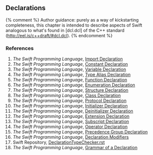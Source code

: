 ---
---

## Declarations

{% comment %}
Author guidance: purely as a way of kickstarting completeness, this chapter
is intended to describe aspects of Swift analogous to what's found in 
[dcl.dcl] of the C++ standard (http://eel.is/c++draft/#dcl.dcl).
{% endcomment %}





### References

1. *The Swift Programming Language*, [Import Declaration](https://docs.swift.org/swift-book/ReferenceManual/Declarations.html#ID354)
1. *The Swift Programming Language*, [Constant Declaration](https://docs.swift.org/swift-book/ReferenceManual/Declarations.html#ID355)
1. *The Swift Programming Language*, [Variable Declaration](https://docs.swift.org/swift-book/ReferenceManual/Declarations.html#ID356)
1. *The Swift Programming Language*, [Type Alias Declaration](https://docs.swift.org/swift-book/ReferenceManual/Declarations.html#ID361)
1. *The Swift Programming Language*, [Function Declaration](https://docs.swift.org/swift-book/ReferenceManual/Declarations.html#ID362)
1. *The Swift Programming Language*, [Enumeration Declaration](https://docs.swift.org/swift-book/ReferenceManual/Declarations.html#ID364)
1. *The Swift Programming Language*, [Structure Declaration](https://docs.swift.org/swift-book/ReferenceManual/Declarations.html#ID367)
1. *The Swift Programming Language*, [Class Declaration](https://docs.swift.org/swift-book/ReferenceManual/Declarations.html#ID368)
1. *The Swift Programming Language*, [Protocol Declaration](https://docs.swift.org/swift-book/ReferenceManual/Declarations.html#ID369)
1. *The Swift Programming Language*, [Initializer Declaration](https://docs.swift.org/swift-book/ReferenceManual/Declarations.html#ID375)
1. *The Swift Programming Language*, [Deinitializer Declaration](https://docs.swift.org/swift-book/ReferenceManual/Declarations.html#ID377)
1. *The Swift Programming Language*, [Extension Declaration](https://docs.swift.org/swift-book/ReferenceManual/Declarations.html#ID378)
1. *The Swift Programming Language*, [Subscript Declaration](https://docs.swift.org/swift-book/ReferenceManual/Declarations.html#ID379)
1. *The Swift Programming Language*, [Operator Declaration](https://docs.swift.org/swift-book/ReferenceManual/Declarations.html#ID380)
1. *The Swift Programming Language*, [Precedence Group Declaration](https://docs.swift.org/swift-book/ReferenceManual/Declarations.html#ID550)
1. *The Swift Programming Language*, [Declaration Modifiers](https://docs.swift.org/swift-book/ReferenceManual/Declarations.html#ID381)
1. Swift Repository, [DeclarationTypeChecker.rst](https://github.com/apple/swift/blob/master/docs/proposals/DeclarationTypeChecker.rst)
1. *The Swift Programming Language*, [Grammar of a Declaration](https://docs.swift.org/swift-book/ReferenceManual/zzSummaryOfTheGrammar.html#ID477)
